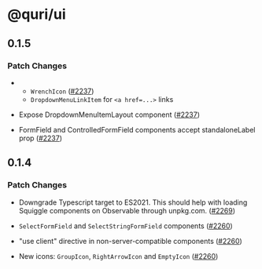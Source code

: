 # @quri/ui

## 0.1.5

### Patch Changes

- - `WrenchIcon` ([#2237](https://github.com/quantified-uncertainty/squiggle/pull/2237))
  - `DropdownMenuLinkItem` for `<a href=...>` links

- Expose DropdownMenuItemLayout component ([#2237](https://github.com/quantified-uncertainty/squiggle/pull/2237))

- FormField and ControlledFormField components accept standaloneLabel prop ([#2237](https://github.com/quantified-uncertainty/squiggle/pull/2237))

## 0.1.4

### Patch Changes

- Downgrade Typescript target to ES2021. This should help with loading Squiggle components on Observable through unpkg.com. ([#2269](https://github.com/quantified-uncertainty/squiggle/pull/2269))

- `SelectFormField` and `SelectStringFormField` components ([#2260](https://github.com/quantified-uncertainty/squiggle/pull/2260))

- "use client" directive in non-server-compatible components ([#2260](https://github.com/quantified-uncertainty/squiggle/pull/2260))

- New icons: `GroupIcon`, `RightArrowIcon` and `EmptyIcon` ([#2260](https://github.com/quantified-uncertainty/squiggle/pull/2260))
